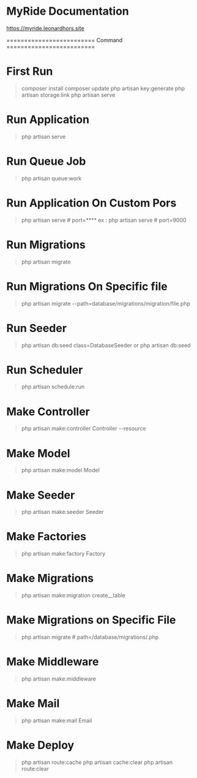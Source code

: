 # MyRide Documentation
https://myride.leonardhors.site

========================= Command =========================
# First Run
> composer install
> composer update
> php artisan key:generate
> php artisan storage:link
> php artisan serve

# Run Application
> php artisan serve

# Run Queue Job
> php artisan queue:work

# Run Application On Custom Pors
> php artisan serve # port=****
ex : php artisan serve # port=9000

# Run Migrations
> php artisan migrate

# Run Migrations On Specific file
> php artisan migrate --path=database/migrations/migration/file.php

# Run Seeder
> php artisan db:seed class=DatabaseSeeder 
or
> php artisan db:seed

# Run Scheduler
> php artisan schedule:run

# Make Controller
> php artisan make:controller <NAMA-Controller>Controller --resource

# Make Model
> php artisan make:model <NAMA-Model>Model

# Make Seeder
> php artisan make:seeder <NAMA-TABEL>Seeder

# Make Factories
> php artisan make:factory <NAMA-TABEL>Factory

# Make Migrations
> php artisan make:migration create_<NAMA-TABEL>_table

# Make Migrations on Specific File
> php artisan migrate # path=/database/migrations/<NAMA-FILE>.php

# Make Middleware
> php artisan make:middleware <NAMA-MIDDLEWARE>

# Make Mail
> php artisan make:mail <NAMA-MAILER>Email

# Make Deploy
> php artisan route:cache
> php artisan cache:clear
> php artisan route:clear